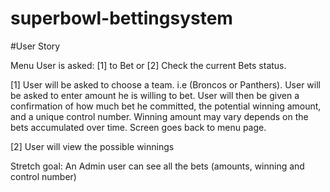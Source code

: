 # superbowl-bettingsystem


#User Story

Menu User is asked:
[1] to Bet or [2] Check the current Bets status.

[1]
User will be asked to choose a team. i.e (Broncos or Panthers).
User will be asked to enter amount he is willing to bet.
User will then be given a confirmation of how much bet he committed, the potential winning amount, and a unique control number.
Winning amount may vary depends on the bets accumulated over time.
Screen goes back to menu page.

[2]
User will view the possible winnings

Stretch goal:
An Admin user can see all the bets (amounts, winning and control number)
